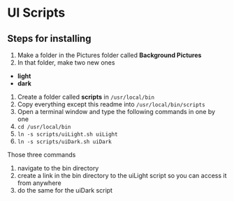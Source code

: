 # UI Scripts

## Steps for installing

1. Make a folder in the Pictures folder called **Background Pictures**
1. In that folder, make two new ones
  * **light**
  * **dark**
1. Create a folder called **scripts** in `/usr/local/bin`
1. Copy everything except this readme into `/usr/local/bin/scripts`
1. Open a terminal window and type the following commands in one by one
  1. `cd /usr/local/bin`
  1. `ln -s scripts/uiLight.sh uiLight`
  1. `ln -s scripts/uiDark.sh uiDark`


Those three commands
1. navigate to the bin directory
1. create a link in the bin directory to the uiLight script so you can access it from anywhere
1. do the same for the uiDark script
